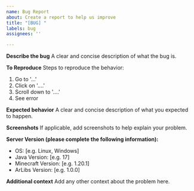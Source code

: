 ```yaml
---
name: Bug Report
about: Create a report to help us improve
title: "[BUG] "
labels: bug
assignees: ''

---
```


**Describe the bug**
A clear and concise description of what the bug is.

**To Reproduce**
Steps to reproduce the behavior:
1. Go to '...'
2. Click on '....'
3. Scroll down to '....'
4. See error

**Expected behavior**
A clear and concise description of what you expected to happen.

**Screenshots**
If applicable, add screenshots to help explain your problem.

**Server Version (please complete the following information):**
- OS: [e.g. Linux, Windows]
- Java Version: [e.g. 17]
- Minecraft Version: [e.g. 1.20.1]
- ArLibs Version: [e.g. 1.0.0]

**Additional context**
Add any other context about the problem here. 